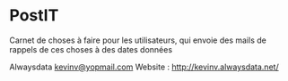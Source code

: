 # PostIT
Carnet de choses à faire pour les utilisateurs, qui envoie des mails de rappels de ces choses à des dates données

Alwaysdata kevinv@yopmail.com
Website : http://kevinv.alwaysdata.net/
